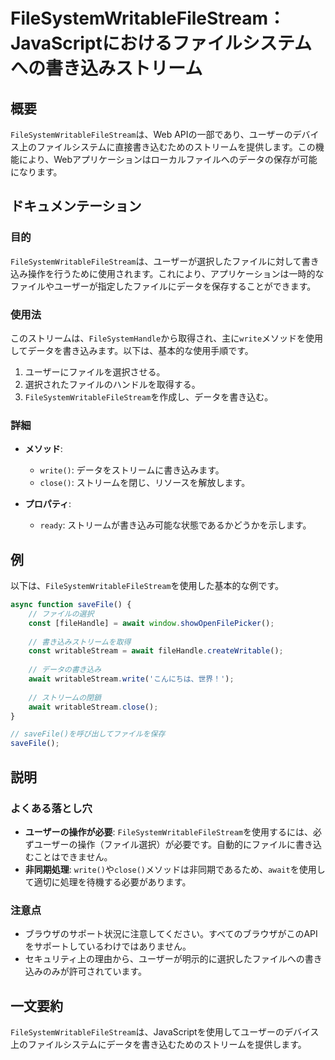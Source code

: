 <!--
Meta Description: # FileSystemWritableFileStream：JavaScriptにおけるファイルシステムへの書き込みストリーム ## 概要 `FileSystemWritableFileStream`は、Web APIの一部であり、ユーザーのデバイス上のファイルシステムに直接書き込むためのストリー...
Meta Keywords: filesystemwritablefilestream, await, write, close, savefile
-->

# FileSystemWritableFileStream：JavaScriptにおけるファイルシステムへの書き込みストリーム

## 概要
`FileSystemWritableFileStream`は、Web APIの一部であり、ユーザーのデバイス上のファイルシステムに直接書き込むためのストリームを提供します。この機能により、Webアプリケーションはローカルファイルへのデータの保存が可能になります。

## ドキュメンテーション
### 目的
`FileSystemWritableFileStream`は、ユーザーが選択したファイルに対して書き込み操作を行うために使用されます。これにより、アプリケーションは一時的なファイルやユーザーが指定したファイルにデータを保存することができます。

### 使用法
このストリームは、`FileSystemHandle`から取得され、主に`write`メソッドを使用してデータを書き込みます。以下は、基本的な使用手順です。

1. ユーザーにファイルを選択させる。
2. 選択されたファイルのハンドルを取得する。
3. `FileSystemWritableFileStream`を作成し、データを書き込む。

### 詳細
- **メソッド**:
  - `write()`: データをストリームに書き込みます。
  - `close()`: ストリームを閉じ、リソースを解放します。
  
- **プロパティ**:
  - `ready`: ストリームが書き込み可能な状態であるかどうかを示します。

## 例
以下は、`FileSystemWritableFileStream`を使用した基本的な例です。

```javascript
async function saveFile() {
    // ファイルの選択
    const [fileHandle] = await window.showOpenFilePicker();
    
    // 書き込みストリームを取得
    const writableStream = await fileHandle.createWritable();
    
    // データの書き込み
    await writableStream.write('こんにちは、世界！');
    
    // ストリームの閉鎖
    await writableStream.close();
}

// saveFile()を呼び出してファイルを保存
saveFile();
```

## 説明
### よくある落とし穴
- **ユーザーの操作が必要**: `FileSystemWritableFileStream`を使用するには、必ずユーザーの操作（ファイル選択）が必要です。自動的にファイルに書き込むことはできません。
- **非同期処理**: `write()`や`close()`メソッドは非同期であるため、`await`を使用して適切に処理を待機する必要があります。

### 注意点
- ブラウザのサポート状況に注意してください。すべてのブラウザがこのAPIをサポートしているわけではありません。
- セキュリティ上の理由から、ユーザーが明示的に選択したファイルへの書き込みのみが許可されています。

## 一文要約
`FileSystemWritableFileStream`は、JavaScriptを使用してユーザーのデバイス上のファイルシステムにデータを書き込むためのストリームを提供します。